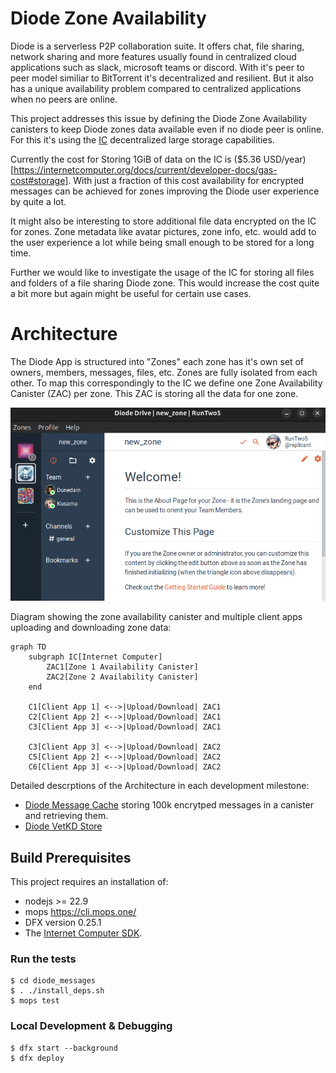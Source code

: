 # Diode Zone Availability

Diode is a serverless P2P collaboration suite. It offers chat, file sharing, network sharing and more features usually found in centralized cloud applications such as slack, microsoft teams or discord. With it's peer to peer model similiar to BitTorrent it's decentralized and resilient. But it also has a unique availability problem compared to centralized applications when no peers are online.

This project addresses this issue by defining the Diode Zone Availability canisters to keep Diode zones data available even if no diode peer is online. For this it's using the [IC](https://internetcomputer.org/) decentralized large storage capabilities.

Currently the cost for Storing 1GiB of data on the IC is ($5.36 USD/year)[https://internetcomputer.org/docs/current/developer-docs/gas-cost#storage]. With just a fraction of this cost availability for encrypted messages can be achieved for zones improving the Diode user experience by quite a lot.

It might also be interesting to store additional file data encrypted on the IC for zones. Zone metadata like avatar pictures, zone info, etc. would add to the user experience a lot while being small enough to be stored for a long time. 

Further we would like to investigate the usage of the IC for storing all files and folders of a file sharing Diode zone. This would increase the cost quite a bit more but again might be useful for certain use cases.

# Architecture

The Diode App is structured into "Zones" each zone has it's own set of owners, members, messages, files, etc. Zones are fully isolated from each other. To map this correspondingly to the IC we define one Zone Availability Canister (ZAC) per zone. This ZAC is storing all the data for one zone.

![Diode Zone Availability Architecture](docs/diode_drive.png)

Diagram showing the zone availability canister and multiple client apps uploading and downloading zone data:

```mermaid
graph TD
    subgraph IC[Internet Computer]
        ZAC1[Zone 1 Availability Canister]
        ZAC2[Zone 2 Availability Canister]
    end
    
    C1[Client App 1] <-->|Upload/Download| ZAC1
    C2[Client App 2] <-->|Upload/Download| ZAC1
    C3[Client App 3] <-->|Upload/Download| ZAC1

    C3[Client App 3] <-->|Upload/Download| ZAC2
    C5[Client App 2] <-->|Upload/Download| ZAC2
    C6[Client App 3] <-->|Upload/Download| ZAC2
```

Detailed descrptions of the Architecture in each development milestone:

- [Diode Message Cache](./docs/messages/ARCHITECTURE_MS1.md) storing 100k encrytped messages in a canister and retrieving them. 
- [Diode VetKD Store](./docs/MS1.md)

## Build Prerequisites
This project requires an installation of:

- nodejs >= 22.9
- mops https://cli.mops.one/
- DFX version 0.25.1
- The [Internet Computer SDK](https://internetcomputer.org/docs/current/developer-docs/setup/install/).

### Run the tests

```shell
$ cd diode_messages
$ . ./install_deps.sh
$ mops test
```

### Local Development & Debugging

```shell
$ dfx start --background
$ dfx deploy
```
